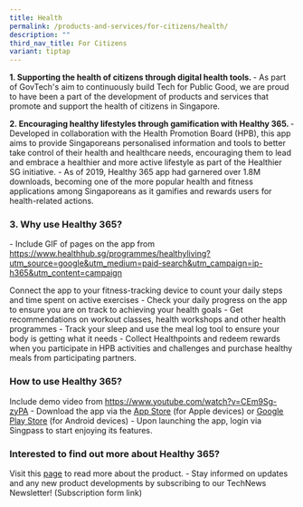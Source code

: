 ```yaml
---
title: Health
permalink: /products-and-services/for-citizens/health/
description: ""
third_nav_title: For Citizens
variant: tiptap
---
```

<p><strong>1. Supporting the health of citizens through digital health tools. </strong>-
As part of GovTech's aim to continuously build Tech for Public Good, we
are proud to have been a part of the development of products and services
that promote and support the health of citizens in Singapore.</p>
<p><strong>2. Encouraging healthy lifestyles through gamification with Healthy 365. </strong>-
Developed in collaboration with the Health Promotion Board (HPB), this
app aims to provide Singaporeans personalised information and tools to
better take control of their health and healthcare needs, encouraging them
to lead and embrace a healthier and more active lifestyle as part of the
Healthier SG initiative. - As of 2019, Healthy 365 app had garnered over
1.8M downloads, becoming one of the more popular health and fitness applications
among Singaporeans as it gamifies and rewards users for health-related
actions.</p>
<h3><strong>3. Why use Healthy 365? </strong></h3>
<p>- Include GIF of pages on the app from <a href="https://www.healthhub.sg/programmes/healthyliving?utm_source=google&amp;amp;utm_medium=paid-search&amp;amp;utm_campaign=ip-h365&amp;amp;utm_content=campaign" rel="noopener noreferrer nofollow" target="_blank"><u>https://www.healthhub.sg/programmes/healthyliving?utm_source=google&amp;utm_medium=paid-search&amp;utm_campaign=ip-h365&amp;utm_content=campaign</u></a><u> </u>
</p>
<p>Connect the app to your fitness-tracking device to count your daily steps
and time spent on active exercises - Check your daily progress on the app
to ensure you are on track to achieving your health goals - Get recommendations
on workout classes, health workshops and other health programmes - Track
your sleep and use the meal log tool to ensure your body is getting what
it needs - Collect Healthpoints and redeem rewards when you participate
in HPB activities and challenges and purchase healthy meals from participating
partners.</p>
<h3><strong>How to use Healthy 365?</strong> </h3>
<p>Include demo video from <a href="https://www.healthhub.sg/programmes/healthyliving?utm_source=google&amp;amp;utm_medium=paid-search&amp;amp;utm_campaign=ip-h365&amp;amp;utm_content=campaign" rel="noopener noreferrer nofollow" target="_blank"><u>https://www.youtube.com/watch?v=CEm9Sg-zyPA</u></a> -
Download the app via the <a href="https://apps.apple.com/sg/app/healthy-365/id1040202154" class="waffle-rich-text-link" rel="noopener noreferrer nofollow" target="_blank"><u>App Store</u></a> (for
Apple devices) or <a href="https://play.google.com/store/apps/details?id=sg.gov.hpb.healthy365&amp;hl=en_SG" class="waffle-rich-text-link" rel="noopener noreferrer nofollow" target="_blank"><u>Google Play Store</u></a> (for
Android devices) - Upon launching the app, login via Singpass to start
enjoying its features.</p>
<h3><strong>Interested to find out more about Healthy 365? </strong></h3>
<p>Visit this <a href="https://www.healthhub.sg/programmes/healthyliving?utm_source=google&amp;utm_medium=paid-search&amp;utm_campaign=ip-h365&amp;utm_content=campaign" class="waffle-rich-text-link" rel="noopener noreferrer nofollow" target="_blank"><u>page</u></a> to
read more about the product. - Stay informed on updates and any new product
developments by subscribing to our TechNews Newsletter! (Subscription form
link)</p>
